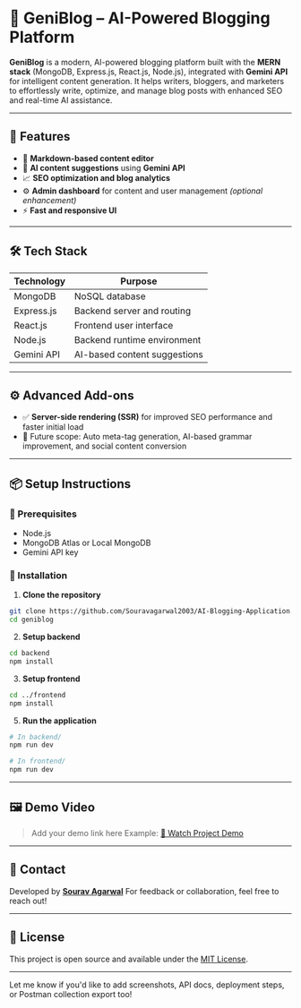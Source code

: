 
# 🧠 GeniBlog – AI-Powered Blogging Platform

**GeniBlog** is a modern, AI-powered blogging platform built with the **MERN stack** (MongoDB, Express.js, React.js, Node.js), integrated with **Gemini API** for intelligent content generation. It helps writers, bloggers, and marketers to effortlessly write, optimize, and manage blog posts with enhanced SEO and real-time AI assistance.

---

## 🚀 Features

* 📝 **Markdown-based content editor**
* 🤖 **AI content suggestions** using **Gemini API**
* 📈 **SEO optimization and blog analytics**
* ⚙️ **Admin dashboard** for content and user management *(optional enhancement)*
* ⚡ **Fast and responsive UI**

---

## 🛠️ Tech Stack

| Technology | Purpose                      |
| ---------- | ---------------------------- |
| MongoDB    | NoSQL database               |
| Express.js | Backend server and routing   |
| React.js   | Frontend user interface      |
| Node.js    | Backend runtime environment  |
| Gemini API | AI-based content suggestions |

---

## ⚙️ Advanced Add-ons

* ✅ **Server-side rendering (SSR)** for improved SEO performance and faster initial load
* 🧠 Future scope: Auto meta-tag generation, AI-based grammar improvement, and social content conversion

---

## 📦 Setup Instructions

### 🔧 Prerequisites

* Node.js
* MongoDB Atlas or Local MongoDB
* Gemini API key

### 🔨 Installation

1. **Clone the repository**

```bash
git clone https://github.com/Souravagarwal2003/AI-Blogging-Application.git
cd geniblog
```

2. **Setup backend**

```bash
cd backend
npm install
```

3. **Setup frontend**

```bash
cd ../frontend
npm install
```

5. **Run the application**

```bash
# In backend/
npm run dev

# In frontend/
npm run dev
```

---

## 🖼️ Demo Video

> Add your demo link here
> Example: [🎥 Watch Project Demo](https://www.youtube.com/watch?v=your-demo-link)

---

## 📧 Contact

Developed by [**Sourav Agarwal**](https://www.linkedin.com/in/souravagarwal2003/)
For feedback or collaboration, feel free to reach out!

---

## 📄 License

This project is open source and available under the [MIT License](LICENSE).

---

Let me know if you'd like to add screenshots, API docs, deployment steps, or Postman collection export too!
